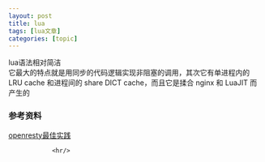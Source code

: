 ```yaml
---
layout: post
title: lua 
tags: [lua文章]
categories: [topic]
---
```

<p>lua语法相对简洁<br/>它最大的特点就是用同步的代码逻辑实现非阻塞的调用，其次它有单进程内的 LRU cache 和进程间的 share DICT cache，而且它是揉合 nginx 和 LuaJIT 而产生的</p>
<h3 id="参考资料"><a href="#参考资料" class="headerlink" title="参考资料"></a>参考资料</h3><p><a href="https://moonbingbing.gitbooks.io/openresty-best-practices/content/" target="_blank" rel="external noopener noreferrer">openresty最佳实践</a></p>


                <hr/>